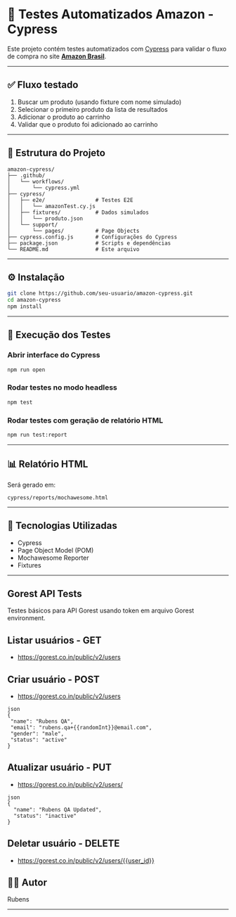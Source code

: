 # 🛒 Testes Automatizados Amazon - Cypress

Este projeto contém testes automatizados com [Cypress](https://www.cypress.io/) para validar o fluxo de compra no site **[Amazon Brasil](https://www.amazon.com.br/)**.

---

## ✅ Fluxo testado

1. Buscar um produto (usando fixture com nome simulado)
2. Selecionar o primeiro produto da lista de resultados
3. Adicionar o produto ao carrinho
4. Validar que o produto foi adicionado ao carrinho

---

## 🧱 Estrutura do Projeto

```
amazon-cypress/
├── .github/
│   └── workflows/
│       └── cypress.yml
├── cypress/
│   ├── e2e/                # Testes E2E
│   │   └── amazonTest.cy.js
│   ├── fixtures/           # Dados simulados
│   │   └── produto.json
│   └── support/
│       └── pages/          # Page Objects
├── cypress.config.js       # Configurações do Cypress
├── package.json            # Scripts e dependências
└── README.md               # Este arquivo
```

---

## ⚙️ Instalação

```bash
git clone https://github.com/seu-usuario/amazon-cypress.git
cd amazon-cypress
npm install
```

---

## 🚀 Execução dos Testes

### Abrir interface do Cypress

```bash
npm run open
```

### Rodar testes no modo headless

```bash
npm test
```

### Rodar testes com geração de relatório HTML

```bash
npm run test:report
```

---

## 📊 Relatório HTML

Será gerado em:

```
cypress/reports/mochawesome.html
```

---

## 🧪 Tecnologias Utilizadas

- Cypress
- Page Object Model (POM)
- Mochawesome Reporter
- Fixtures

---
## Gorest API Tests

Testes básicos para API Gorest usando token em arquivo Gorest environment.

## Listar usuários - GET
 - https://gorest.co.in/public/v2/users

## Criar usuário - POST
 - https://gorest.co.in/public/v2/users
 ```http
 json
{
  "name": "Rubens QA",
  "email": "rubens.qa+{{randomInt}}@email.com",
  "gender": "male",
  "status": "active"
}
 ```
## Atualizar usuário - PUT
 - https://gorest.co.in/public/v2/users/
```http
json
{
  "name": "Rubens QA Updated",
  "status": "inactive"
}
```
## Deletar usuário - DELETE
 - https://gorest.co.in/public/v2/users/{{user_id}}


## 👨‍💻 Autor

Rubens

---
#
